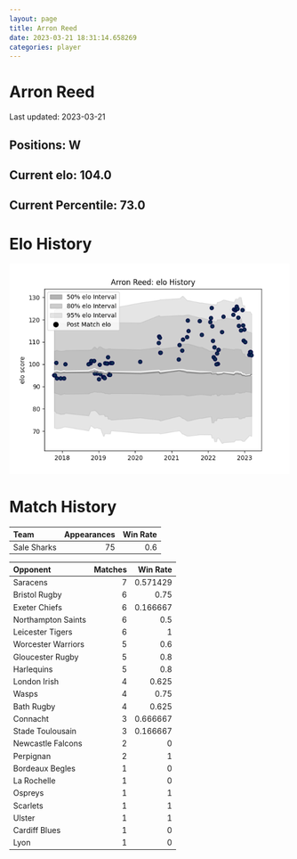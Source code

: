 ```yaml
---  
layout: page  
title: Arron Reed  
date: 2023-03-21 18:31:14.658269  
categories: player  
---
```

# Arron Reed


Last updated: 2023-03-21
## Positions: W

## Current elo: 104.0

## Current Percentile: 73.0

# Elo History


![elo history](history_ArronReed.png)
# Match History


| Team        |   Appearances |   Win Rate |
|:------------|--------------:|-----------:|
| Sale Sharks |            75 |        0.6 |

| Opponent           |   Matches |   Win Rate |
|:-------------------|----------:|-----------:|
| Saracens           |         7 |   0.571429 |
| Bristol Rugby      |         6 |   0.75     |
| Exeter Chiefs      |         6 |   0.166667 |
| Northampton Saints |         6 |   0.5      |
| Leicester Tigers   |         6 |   1        |
| Worcester Warriors |         5 |   0.6      |
| Gloucester Rugby   |         5 |   0.8      |
| Harlequins         |         5 |   0.8      |
| London Irish       |         4 |   0.625    |
| Wasps              |         4 |   0.75     |
| Bath Rugby         |         4 |   0.625    |
| Connacht           |         3 |   0.666667 |
| Stade Toulousain   |         3 |   0.166667 |
| Newcastle Falcons  |         2 |   0        |
| Perpignan          |         2 |   1        |
| Bordeaux Begles    |         1 |   0        |
| La Rochelle        |         1 |   0        |
| Ospreys            |         1 |   1        |
| Scarlets           |         1 |   1        |
| Ulster             |         1 |   1        |
| Cardiff Blues      |         1 |   0        |
| Lyon               |         1 |   0        |